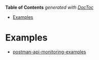 <!-- START doctoc generated TOC please keep comment here to allow auto update -->
<!-- DON'T EDIT THIS SECTION, INSTEAD RE-RUN doctoc TO UPDATE -->
**Table of Contents**  *generated with [DocToc](https://github.com/thlorenz/doctoc)*

- [Examples](#examples)

<!-- END doctoc generated TOC please keep comment here to allow auto update -->

# Examples

- [postman-api-monitoring-examples](https://www.postman.com/postman/workspace/postman-api-monitoring-examples/overview)
